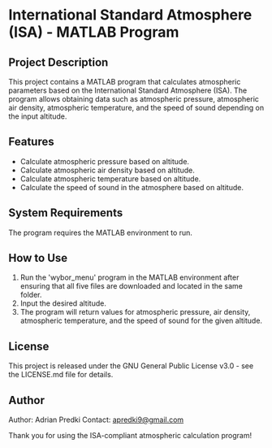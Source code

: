 # International Standard Atmosphere (ISA) - MATLAB Program

## Project Description
This project contains a MATLAB program that calculates atmospheric parameters based on the International Standard Atmosphere (ISA). The program allows obtaining data such as atmospheric pressure, atmospheric air density, atmospheric temperature, and the speed of sound depending on the input altitude.

## Features
- Calculate atmospheric pressure based on altitude.
- Calculate atmospheric air density based on altitude.
- Calculate atmospheric temperature based on altitude.
- Calculate the speed of sound in the atmosphere based on altitude.

## System Requirements
The program requires the MATLAB environment to run.

## How to Use
1. Run the 'wybor_menu' program in the MATLAB environment after ensuring that all five files are downloaded and located in the same folder.
2. Input the desired altitude.
3. The program will return values for atmospheric pressure, air density, atmospheric temperature, and the speed of sound for the given altitude.

## License
This project is released under the GNU General Public License v3.0 - see the LICENSE.md file for details.

## Author
Author: Adrian Predki
Contact: apredki9@gmail.com

Thank you for using the ISA-compliant atmospheric calculation program!
